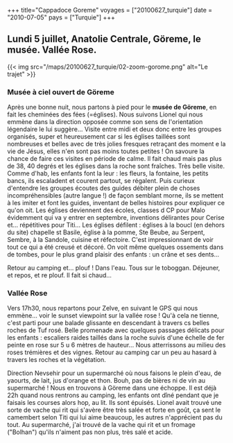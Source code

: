 +++
title="Cappadoce Goreme"
voyages = ["20100627_turquie"]
date = "2010-07-05"
pays = ["Turquie"]
+++

## Lundi 5 juillet, Anatolie Centrale, Göreme, le musée. Vallée Rose.

{{< img src="/maps/20100627_turquie/02-zoom-gorome.png" alt="Le trajet" >}}


### Musée à ciel ouvert de Göreme

Après une bonne nuit, nous partons à pied pour le **musée de Göreme**, en fait les cheminées des fées (=églises). Nous suivons Lionel qui nous emmène dans la direction opposée comme son sens de l'orientation légendaire le lui suggère... Visite entre midi et deux donc entre les groupes organisés, super et heureusement car si les églises taillées sont nombreuses et belles avec de très jolies fresques retraçant des moment e la vie de Jésus, elles n'en sont pas moins toutes petites ! On savoure la chance de faire ces visites en période de calme. Il fait chaud mais pas plus de 38, 40 degrés et les églises dans la roche sont fraîches. Très belle visite. Comme d'hab, les enfants font la leur : les fleurs, la fontaine, les petits bancs, ils escaladent et courent partout, se régalent. Puis curieux d'entendre les groupes écoutes des guides débiter plein de choses incompréhensibles (autre langue !) de façon semblant morne, ils se mettent à les imiter et font les guides, inventant de belles histoires pour expliquer ce qu'on oit. Les églises deviennent des écoles, classes d CP pour Malo évidemment qui va y entrer en septembre, inventions délirantes pour Cerise et... répétitives pour Titi... Les églises défilent : églises à la boucl (en dehors du site) chapelle st Basile, église à la pomme, Ste Beube, au Serpent, Sembre, à la Sandole, cuisine et réfectoire. 
C'est impressionnant de voir tout ce qui a été creusé et décoré. On voit même quelques ossements dans de tombes, pour le plus grand plaisir des enfants : un crâne et ses dents...

 Retour au camping et... plouf ! Dans l'eau. Tous sur le toboggan. Déjeuner, et repos, et re plouf. Il fait si chaud...

### Vallée Rose

Vers 17h30, nous repartons pour Zelve, en suivant le GPS qui nous emmène... voir le sunset viewpoint sur la vallée rose ! Qu'à cela ne tienne, c'est parti pour une balade glissante en descendant à travers cs belles roches de Tuf rosé. Belle promenade avec quelques passages délicats pour les enfants : escaliers raides taillés dans la roche suivis d'une échelle de fer peinte en rose sur 5 u 6 mètres de hauteur... Nous atterrissons au milieu des roses trémières et des vignes. Retour au camping car un peu au hasard à travers les roches et la végétation.

Direction Nevsehir pour un supermarché où nous faisons le plein d'eau, de yaourts, de lait, jus d'orange et thon. Bouh, pas de bières ni de vin au supermarché ! Nous en trouvons à Göreme dans une échoppe. Il est déjà 22h quand nous rentrons au camping, les enfants ont dîné pendant que je faisais les courses alors hop, au lit. Ils sont épuisés. Lionel avait trouvé une sorte de vache qui rit qui s'avère être très salée et forte en goût, ça sent le camembert selon Titi qui lui aime beaucoup, les autres n'apprécient pas du tout. Au supermarché, j'ai trouvé de la vache qui rit et un fromage ("Bolhan") qu'ils n'aiment pas non plus, très salé et acide. 


